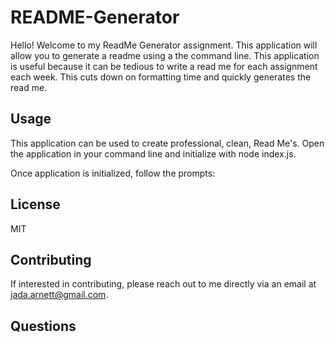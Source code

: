 # README-Generator

Hello! Welcome to my ReadMe Generator assignment. This application will allow you to generate a readme using a the command line. 
This application is useful because it can be tedious to write a read me for each assignment each week. This cuts down on formatting time and quickly generates the read me. 

## Usage
This application can be used to create professional, clean, Read Me's. Open the application in your command line and initialize with node index.js. 

Once application is initialized, follow the prompts:



## License
MIT 

## Contributing
If interested in contributing, please reach out to me directly via an email at jada.arnett@gmail.com. 

## Questions
